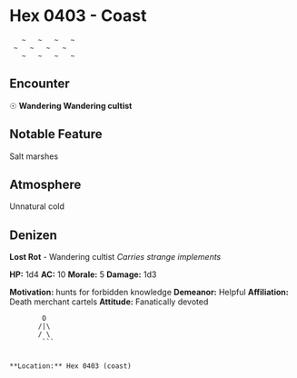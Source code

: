 # Hex 0403 - Coast
```
   ~   ~   ~   ~
 ~   ~   ~   ~
   ~   ~   ~   ~
```

## Encounter

☉ **Wandering Wandering cultist**

## Notable Feature

Salt marshes

## Atmosphere

Unnatural cold

## Denizen

**Lost Rot** - Wandering cultist
*Carries strange implements*

**HP:** 1d4 **AC:** 10 **Morale:** 5
**Damage:** 1d3

**Motivation:** hunts for forbidden knowledge
**Demeanor:** Helpful
**Affiliation:** Death merchant cartels
**Attitude:** Fanatically devoted

```
        O
       /|\
       / \
        ```


**Location:** Hex 0403 (coast)
